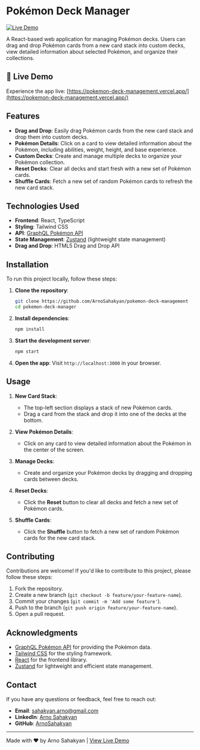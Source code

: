 # Pokémon Deck Manager

[![Live Demo](https://img.shields.io/badge/demo-live-brightgreen)](https://pokemon-deck-management.vercel.app/)

A React-based web application for managing Pokémon decks. Users can drag and drop Pokémon cards from a new card stack into custom decks, view detailed information about selected Pokémon, and organize their collections.

## 🚀 Live Demo

Experience the app live: [https://pokemon-deck-management.vercel.app/](https://pokemon-deck-management.vercel.app/)

## Features

- **Drag and Drop**: Easily drag Pokémon cards from the new card stack and drop them into custom decks.
- **Pokémon Details**: Click on a card to view detailed information about the Pokémon, including abilities, weight, height, and base experience.
- **Custom Decks**: Create and manage multiple decks to organize your Pokémon collection.
- **Reset Decks**: Clear all decks and start fresh with a new set of Pokémon cards.
- **Shuffle Cards**: Fetch a new set of random Pokémon cards to refresh the new card stack.
## Technologies Used

- **Frontend**: React, TypeScript
- **Styling**: Tailwind CSS
- **API**: [GraphQL Pokémon API](https://graphql-pokeapi.vercel.app/)
- **State Management**: [Zustand](https://zustand-demo.pmnd.rs/) (lightweight state management)
- **Drag and Drop**: HTML5 Drag and Drop API

## Installation

To run this project locally, follow these steps:

1. **Clone the repository**:
   ```bash
   git clone https://github.com/ArnoSahakyan/pokemon-deck-management
   cd pokemon-deck-manager
   ```

2. **Install dependencies**:
   ```bash
   npm install
   ```

3. **Start the development server**:
   ```bash
   npm start
   ```

4. **Open the app**:
   Visit `http://localhost:3000` in your browser.

## Usage

1. **New Card Stack**:
   - The top-left section displays a stack of new Pokémon cards.
   - Drag a card from the stack and drop it into one of the decks at the bottom.

2. **View Pokémon Details**:
   - Click on any card to view detailed information about the Pokémon in the center of the screen.

3. **Manage Decks**:
   - Create and organize your Pokémon decks by dragging and dropping cards between decks.

4. **Reset Decks**:
   - Click the **Reset** button to clear all decks and fetch a new set of Pokémon cards.

5. **Shuffle Cards**:
   - Click the **Shuffle** button to fetch a new set of random Pokémon cards for the new card stack.

## Contributing

Contributions are welcome! If you'd like to contribute to this project, please follow these steps:

1. Fork the repository.
2. Create a new branch (`git checkout -b feature/your-feature-name`).
3. Commit your changes (`git commit -m 'Add some feature'`).
4. Push to the branch (`git push origin feature/your-feature-name`).
5. Open a pull request.

## Acknowledgments

- [GraphQL Pokémon API](https://graphql-pokeapi.vercel.app/) for providing the Pokémon data.
- [Tailwind CSS](https://tailwindcss.com/) for the styling framework.
- [React](https://reactjs.org/) for the frontend library.
- [Zustand](https://zustand-demo.pmnd.rs/) for lightweight and efficient state management.

## Contact

If you have any questions or feedback, feel free to reach out:

- **Email**: sahakyan.arno@gmail.com
- **LinkedIn**: [Arno Sahakyan](https://www.linkedin.com/in/arno-sahakyan/)
- **GitHub**: [ArnoSahakyan](https://github.com/ArnoSahakyan)

---

Made with ❤️ by Arno Sahakyan | [View Live Demo](https://pokemon-deck-management.vercel.app/)
